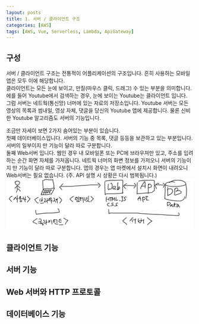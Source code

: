 ```yaml
---
layout: posts
title: 1. 서버 / 클라이언트 구조
categories: [AWS]
tags: [AWS, Vue, Serverless, Lambda, ApiGateway]
---
```

## 구성
서버 / 클라이언트 구조는 전통적이 어플리케이션의 구조입니다. 흔히 사용하는 모바일 앱은 모두 이에 해당합니다.  
클라이언트는 모든 눈에 보이고, 만질(마우스 클릭, 드래그) 수 있는 부분을 의미합니다. 에를 들어 Youtube에서 검색하는 경우, 눈에 보이는 Youtube는 클라이언트 입니다.  
그럼 서버는 네트웍(통신망) 너머에 있는 자료의 저장소입니다. Youtube 서버는 모든 영상의 목록과  썸내일, 영상 자체, 댓글을 당신의 Youtube 앱에 제공합니다. 물론 신비한 Youtube 알고리즘도 서버의 기능입니다.  

조금만 자세이 보면 2가지 숨어있는 부분이 있습니다.  
첫째 데이터베이스입니다. 서버의 기능 중 목록, 댓글 등등을 보관하고 있는 부분입니다. 서버의 일부이지 만 기능이 달라 따로 구분합니다.  
둘째 Web서버 입니다. 웹인 경우 내 모바일폰 또는 PC에 브라우져만 있고, 주소를 입려하는 순간 화면 자체를 가저옵니다. 네트웍 너머의 화변 정보를 가저오니 서버의 기능이지 만 기능이 달라 따로 구분합니다. 앱의 경우는 앱 마켓에서 설치시 화면이 내려오니 Web서버는 필요 없습니다. (주. API 설명 시 상황은 다시 범복됨니다.)  
![클래이언트 서버 구조](images/client-server-arch.jpg)

## 클라이언트 기능

## 서버 기능

## Web 서버와 HTTP 프로토콜

## 데이터베이스 기능